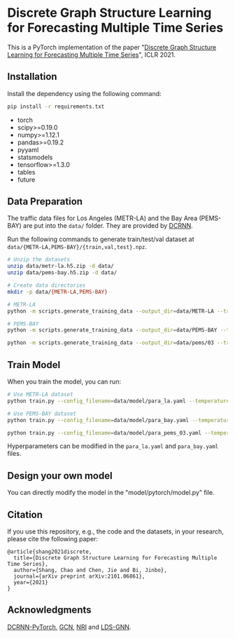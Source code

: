# Discrete Graph Structure Learning for Forecasting Multiple Time Series

This is a PyTorch implementation of the paper "[Discrete Graph Structure Learning for Forecasting Multiple Time Series](https://openreview.net/pdf?id=WEHSlH5mOk)", ICLR 2021.

## Installation

Install the dependency using the following command:

```bash
pip install -r requirements.txt
```

* torch
* scipy>=0.19.0
* numpy>=1.12.1
* pandas>=0.19.2
* pyyaml
* statsmodels
* tensorflow>=1.3.0
* tables
* future


## Data Preparation

The traffic data files for Los Angeles (METR-LA) and the Bay Area (PEMS-BAY) are put into the `data/` folder. They are provided by [DCRNN](https://github.com/chnsh/DCRNN_PyTorch).

Run the following commands to generate train/test/val dataset at  `data/{METR-LA,PEMS-BAY}/{train,val,test}.npz`.
```bash
# Unzip the datasets
unzip data/metr-la.h5.zip -d data/
unzip data/pems-bay.h5.zip -d data/

# Create data directories
mkdir -p data/{METR-LA,PEMS-BAY}

# METR-LA
python -m scripts.generate_training_data --output_dir=data/METR-LA --traffic_df_filename=data/metr-la.h5

# PEMS-BAY
python -m scripts.generate_training_data --output_dir=data/PEMS-BAY --traffic_df_filename=data/pems-bay.h5

python -m scripts.generate_training_data --output_dir=data/pems/03 --traffic_df_filename=data/pems/03/PEMS03.npz
```

## Train Model

When you train the model, you can run:

```bash
# Use METR-LA dataset
python train.py --config_filename=data/model/para_la.yaml --temperature=0.5

# Use PEMS-BAY dataset
python train.py --config_filename=data/model/para_bay.yaml --temperature=0.5

python train.py --config_filename=data/model/para_pems_03.yaml --temperature=0.5
```

Hyperparameters can be modified in the `para_la.yaml` and `para_bay.yaml` files.

## Design your own model

You can directly modify the model in the "model/pytorch/model.py" file.

## Citation

If you use this repository, e.g., the code and the datasets, in your research, please cite the following paper:
```
@article{shang2021discrete,
  title={Discrete Graph Structure Learning for Forecasting Multiple Time Series},
  author={Shang, Chao and Chen, Jie and Bi, Jinbo},
  journal={arXiv preprint arXiv:2101.06861},
  year={2021}
}
```

## Acknowledgments

[DCRNN-PyTorch](https://github.com/chnsh/DCRNN_PyTorch), [GCN](https://github.com/tkipf/gcn), [NRI](https://github.com/ethanfetaya/NRI) and [LDS-GNN](https://github.com/lucfra/LDS-GNN).
